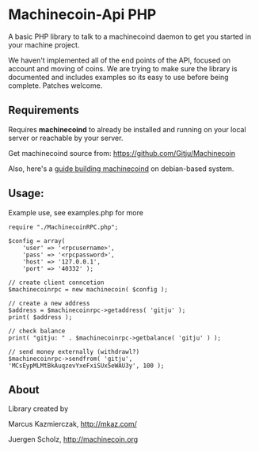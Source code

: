 # Machinecoin-Api PHP

A basic PHP library to talk to a machinecoind daemon to get you started in your machine project.

We haven't implemented all of the end points of the API, focused on account and moving of coins. We are trying to make sure the library is documented and includes examples so its easy to use before being complete.  Patches welcome.


## Requirements

Requires **machinecoind** to already be installed and running on your local server or reachable by your server.  

Get machinecoind source from: https://github.com/Gitju/Machinecoin

Also, here's a [guide building machinecoind](https://github.com/Gitju/Machinecoin-Docs/tree/master/guides/build) on debian-based system.  


## Usage:

Example use, see examples.php for more

```
require "./MachinecoinRPC.php";

$config = array(
    'user' => '<rpcusername>',
    'pass' => '<rpcpassword>',
    'host' => '127.0.0.1',
    'port' => '40332' );

// create client conncetion
$machinecoinrpc = new machinecoin( $config );

// create a new address
$address = $machinecoinrpc->getaddress( 'gitju' );
print( $address );

// check balance 
print( "gitju: " . $machinecoinrpc->getbalance( 'gitju' ) );

// send money externally (withdrawl?)
$machinecoinrpc->sendfrom( 'gitju', 'MCsEypMLMtBkAuqzevYxeFxiSUx5eWAU3y', 100 );

```


## About

Library created by

  Marcus Kazmierczak, http://mkaz.com/
  
  Juergen Scholz, http://machinecoin.org


